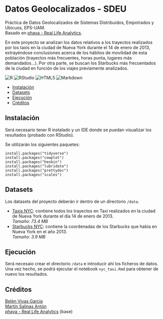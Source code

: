# Datos Geolocalizados - SDEU

Práctica de Datos Geolocalizados de Sistemas Distribuidos, Empotrados y Ubicuos, EPS-UAM.  
Basado en [phaya - Real Life Analytics](https://github.com/phaya/real-life-analytics).  

En este proyecto se analizan los datos relativos a los trayectos realizados por los taxis en la ciudad de Nueva York durante el 14 de enero de 2013, extrayéndose conclusiones acerca de los hábitos de movilidad de esta población (trayectos más frecuentes, horas punta, lugares más demandados...). Por otra parte, se buscan los Starbucks más frecuentados de la ciudad en función de los viajes previamente analizados.

![R](https://img.shields.io/badge/r-%23276DC3.svg?style=for-the-badge&logo=r&logoColor=white) ![RStudio](https://img.shields.io/badge/RStudio-4285F4?style=for-the-badge&logo=rstudio&logoColor=white) ![HTML5](https://img.shields.io/badge/html5-%23E34F26.svg?style=for-the-badge&logo=html5&logoColor=white) ![Markdown](https://img.shields.io/badge/Markdown-000000?style=for-the-badge&logo=markdown&logoColor=white)

- [Instalación](#instalación)
- [Datasets](#datasets)
- [Ejecución](#ejecución)
- [Créditos](#créditos)

## Instalación

Será necesario tener R instalado y un IDE donde se puedan visualizar los resultados (probado con RStudio).  

Se utilizarán los siguientes paquetes:  
```
install.packages("tidyverse")
install.packages("cowplot")
install.packages("hexbin")
install.packages("lubridate")
install.packages("prettydoc")
install.packages("scales")
```

## Datasets

Los datasets del proyecto deberán ir dentro de un directorio `/data`.

- [Taxis NYC](https://www.dropbox.com/s/3px4xtwb0z9r2n2/trip_data_2013-01-14.csv?dl=1): contiene todos los trayectos en Taxi realizados en la ciudad de Nueva York durante el día 14 de enero de 2013.  
*Tamaño: 73.4 MB*
- [Starbucks NYC](https://www.dropbox.com/s/043ake4u0q6xe05/All_Starbucks_Locations_in_the_US_2013.csv?dl=1): contiene la coordenadas de los Starbucks que había en Nueva York en el año 2013.  
*Tamaño: 3.9 MB*

## Ejecución

Será necesaio crear el directorio `/data` e introducir ahí los ficheros de datos. Una vez hecho, se podrá ejecutar el notebook `nyc_taxi.Rmd` para obtener de nuevo los resultados.

## Créditos
[Belén Vivas García](https://github.com/bvivas)  
[Martín Salinas Antón](https://github.com/MartinSalinas98)  
[phaya - Real Life Analytics](https://github.com/phaya/real-life-analytics) (base)
